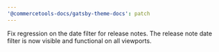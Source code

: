 ```yaml
---
'@commercetools-docs/gatsby-theme-docs': patch
---
```


Fix regression on the date filter for release notes. The release note date filter is now visible and functional on all viewports.
